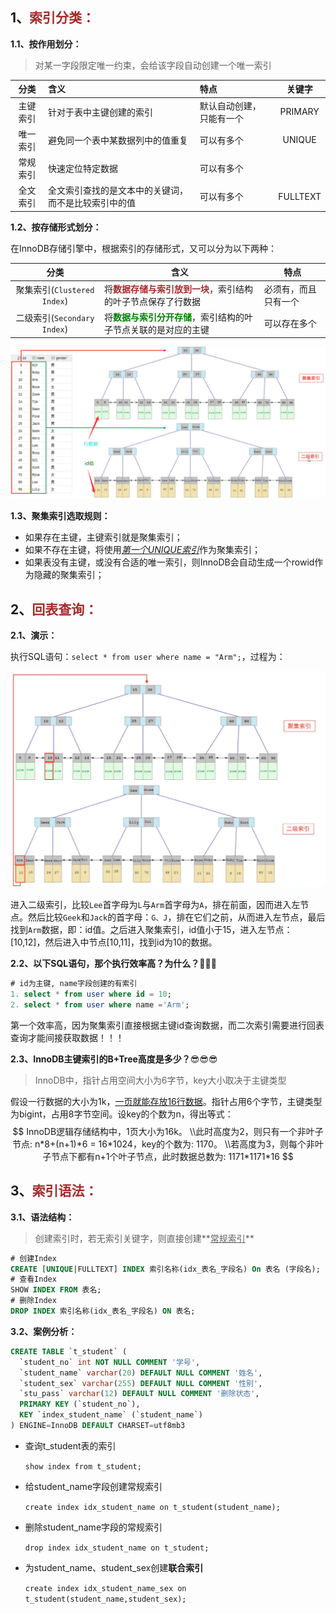 ## 1、<span style="color:brown">索引分类：</span>

**1.1、按作用划分：**

> 对某一字段限定唯一约束，会给该字段自动创建一个唯一索引

|   分类   | 含义                                                 | 特点                     |  关键字  |
| :------: | :--------------------------------------------------- | :----------------------- | :------: |
| 主键索引 | 针对于表中主键创建的索引                             | 默认自动创建，只能有一个 | PRIMARY  |
| 唯一索引 | 避免同一个表中某数据列中的值重复                     | 可以有多个               |  UNIQUE  |
| 常规索引 | 快速定位特定数据                                     | 可以有多个               |          |
| 全文索引 | 全文索引查找的是文本中的关键词，而不是比较索引中的值 | 可以有多个               | FULLTEXT |

**1.2、按存储形式划分：**

在InnoDB存储引擎中，根据索引的存储形式，又可以分为以下两种：

|            分类             | 含义                                                         | 特点                 |
| :-------------------------: | ------------------------------------------------------------ | -------------------- |
| 聚集索引(`Clustered Index`) | 将<span style="color:brown">**数据存储与索引放到一块**</span>，索引结构的叶子节点保存了行数据 | 必须有，而且只有一个 |
| 二级索引(`Secondary Index`) | 将<span style="color:green">**数据与索引分开存储**</span>，索引结构的叶子节点关联的是对应的主键 | 可以存在多个         |

<img src="https://raw.githubusercontent.com/root-bine/image/main/Typora-image/MySQL_Pro11.png" alt="image-20230305163308225" style="zoom: 50%;" />

**1.3、聚集索引选取规则：**

- 如果存在主键，主键索引就是聚集索引；
- 如果不存在主键，将使用<u>*第一个UNIQUE索引*</u>作为聚集索引；
- 如果表没有主键，或没有合适的唯一索引，则InnoDB会自动生成一个rowid作为隐藏的聚集索引；



## 2、<span style="color:brown">回表查询：</span>

**2.1、演示：**

执行SQL语句：`select * from user where name = "Arm";`，过程为：

<img src="https://raw.githubusercontent.com/root-bine/image/main/Typora-image/MySQL_Pro12.png" alt="image-20230305163613452" style="zoom: 67%;" />

​		进入二级索引，比较`Lee`首字母为`L`与`Arm`首字母为`A`，排在前面，因而进入左节点。然后比较`Geek`和`Jack`的首字母：`G、J`，排在它们之前，从而进入左节点，最后找到`Arm`数据，即：id值。之后进入聚集索引，id值小于15，进入左节点：[10,12]，然后进入中节点[10,11]，找到id为10的数据。

**2.2、以下SQL语句，那个执行效率高？为什么？**🤩🤩🤩

```sql
# id为主键, name字段创建的有索引
1. select * from user where id = 10;
2. select * from user where name ='Arm';
```

第一个效率高，因为聚集索引直接根据主键id查询数据，而二次索引需要进行回表查询才能间接获取数据！！！

**2.3、InnoDB主键索引的B+Tree高度是多少？**😎😎😎

> InnoDB中，指针占用空间大小为6字节，key大小取决于主键类型

​		假设一行数据的大小为1k，<u>一页就能存放16行数据</u>。指针占用6个字节，主键类型为bigint，占用8字节空间。设key的个数为n，得出等式：
$$
InnoDB逻辑存储结构中，1页大小为16k。
\\此时高度为2，则只有一个非叶子节点: n*8+(n+1)*6 = 16*1024，key的个数为: 1170。
\\若高度为3，则每个非叶子节点下都有n+1个叶子节点，此时数据总数为: 1171*1171*16
$$



## 3、<span style="color:brown">索引语法：</span>

**3.1、语法结构：**

> 创建索引时，若无索引关键字，则直接创建**<u>常规索引</u>**

```sql
# 创建Index
CREATE [UNIQUE|FULLTEXT] INDEX 索引名称(idx_表名_字段名) On 表名 (字段名);
# 查看Index
SHOW INDEX FROM 表名;
# 删除Index
DROP INDEX 索引名称(idx_表名_字段名) ON 表名;
```

**3.2、案例分析：**

```sql
CREATE TABLE `t_student` (
  `student_no` int NOT NULL COMMENT '学号',
  `student_name` varchar(20) DEFAULT NULL COMMENT '姓名',
  `student_sex` varchar(255) DEFAULT NULL COMMENT '性别',
  `stu_pass` varchar(12) DEFAULT NULL COMMENT '删除状态',
  PRIMARY KEY (`student_no`),
  KEY `index_student_name` (`student_name`)
) ENGINE=InnoDB DEFAULT CHARSET=utf8mb3
```

- 查询t_student表的索引

  `show index from t_student;`

- 给student_name字段创建常规索引

  `create index idx_student_name on t_student(student_name);`

- 删除student_name字段的常规索引

  `drop index idx_student_name on t_student;`

- 为student_name、student_sex创建**联合索引**

  `create index idx_student_name_sex on t_student(student_name,student_sex);`

